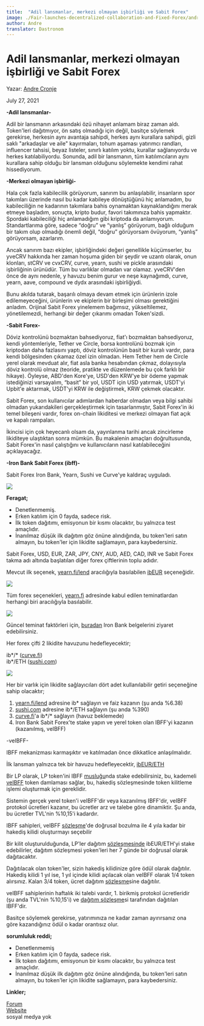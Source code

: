```yaml
---
title:  "Adil lansmanlar, merkezi olmayan işbirliği ve Sabit Forex"
image: ./Fair-launches-decentralized-collaboration-and-Fixed-Forex/andre-hero.jpg
author: Andre
translator: Dastronom
---
```


# Adil lansmanlar, merkezi olmayan işbirliği ve Sabit Forex

Yazar: [Andre Cronje](https://twitter.com/AndreCronjeTech)</br>

July 27, 2021

**\-Adil lansmanlar-**

Adil bir lansmanın arkasındaki özü nihayet anlamam biraz zaman aldı. Token'leri dağıtmıyor, ön satış olmadığı için değil, basitçe söylemek gerekirse, herkesin aynı avantaja sahipdi, herkes aynı kurallara sahipdi, gizli saklı "arkadaşlar ve aile" kayırmaları, tohum aşaması yatırımcı randları, influencer tahsisi, beyaz listeler, sınırlı katılım yoktu, kurallar sağlanıyordu ve herkes katılabiliyordu. Sonunda, adil bir lansmanın, tüm katılımcıların aynı kurallara sahip olduğu bir lansman olduğunu söylemekte kendimi rahat hissediyorum.

**\-Merkezi olmayan işbirliği-**

Hala çok fazla kabilecilik görüyorum, sanırım bu anlaşılabilir, insanların spor takımları üzerinde nasıl bu kadar kabileye dönüştüğünü hiç anlamadım, bu kabileciliğin ne kadarının takımlara bahis oynamaktan kaynaklandığını merak etmeye başladım, sonuçta, kripto budur, favori takımınıza bahis yapmaktır. Spordaki kabileciliği hiç anlamadığım gibi kriptoda da anlamıyorum. Standartlarıma göre, sadece “doğru” ve “yanlış” görüyorum, bağlı olduğum bir takım olup olmadığı önemli değil, “doğru” görüyorsam  övüyorum, “yanlış” görüyorsam, azarlarım.

Ancak sanırım bazı ekipler, işbirliğindeki değeri genellikle küçümserler, bu yveCRV hakkında her zaman hoşuma giden bir şeydir ve uzantı olarak, onun klonları, stCRV ve cvxCRV, curve, yearn, sushi ve pickle arasındaki işbirliğinin ürünüdür. Tüm bu varlıklar olmadan var olamaz. yveCRV'den önce de aynı nedenle, y havuzu benim gurur ve neşe kaynağımdı, curve, yearn, aave, compound ve dydx arasındaki işbirliğiydi.

Bunu akılda tutarak, başarılı olmaya devam etmek için ürünlerin izole edilemeyeceğini, ürünlerin ve ekiplerin bir birleşimi olması gerektiğini anladım. Orijinal Sabit Forex yinelemem bağımsız, yükseltilemez, yönetilemezdi, herhangi bir değer çıkarımı omadan Token'sizdi.

**\-Sabit Forex-**

Döviz kontrolünü bozmaktan bahsediyoruz, fiat'ı bozmaktan bahsediyoruz, kendi yöntemleriyle, Tether ve Circle, borsa kontrolünü bozmak için kriptodan daha fazlasını yaptı, döviz kontrolünün basit bir kuralı vardır, para kendi bölgesinden çıkamaz özel izin olmadan. Hem Tether hem de Circle yerel olarak mevduat alır, fiat asla banka hesabından çıkmaz, dolayısıyla döviz kontrolü olmaz (teoride, pratikte ve düzenlemede bu çok farklı bir hikaye). Öyleyse, ABD'den Kore'ye, USD'den KRW'ye bir ödeme yapmak istediğinizi varsayalım, “basit” bir yol, USDT için USD yatırmak, USDT'yi Upbit'e aktarmak, USDT'yi KRW ile değiştirmek, KRW çekmek olacaktır.

Sabit Forex, son kullanıcılar adımlardan haberdar olmadan veya bilgi sahibi olmadan yukarıdakileri gerçekleştirmek için tasarlanmıştır, Sabit Forex'in iki temel bileşeni vardır, forex on-chain likiditesi ve merkezi olmayan fiat açık ve kapalı rampaları.

İkincisi için çok heyecanlı olsam da, yayınlanma tarihi ancak zincirleme likiditeye ulaştıktan sonra mümkün. Bu makalenin amaçları doğrultusunda, Sabit Forex'in nasıl çalıştığını ve kullanıcıların nasıl katılabileceğini açıklayacağız.

**\-Iron Bank Sabit Forex (ibff)-**

Sabit Forex Iron Bank, Yearn, Sushi ve Curve'ye kaldıraç uyguladı.

![](image1.jpg?w=500&h=500)

**Feragat;**

- Denetlenmemiş.
- Erken katılım için 0 fayda, sadece risk.
- İlk token dağıtımı, emisyonun bir kısmı olacaktır, bu yalnızca test amaçlıdır.
- İnanılmaz düşük ilk dağıtım göz önüne alındığında, bu token'leri satın almayın, bu token'ler için likidite sağlamayın, para kaybedersiniz.

Sabit Forex, USD, EUR, ZAR, JPY, CNY, AUD, AED, CAD, INR ve Sabit Forex takma adı altında başlatılan diğer forex çiftlerinin toplu adıdır.

Mevcut ilk seçenek, [yearn.fi/lend](https://yearn.fi/lend) aracılığıyla basılabilen [ibEUR](https://www.coingecko.com/en/coins/iron-bank-euro) seçeneğidir.

![](image2.jpg?w=700&h=194)

Tüm forex seçenekleri, [yearn.fi](https://yearn.fi/lend) adresinde kabul edilen teminatlardan herhangi biri aracılığıyla basılabilir.

![](image3.jpg?w=645&h=874)

Güncel teminat faktörleri için, [buradan](https://docs.cream.finance/iron-bank/collateral-and-reserve-factor) Iron Bank belgelerini ziyaret edebilirsiniz.

Her forex çifti 2 likidite havuzunu hedefleyecektir;

ib\*/\* ([curve.fi](https://curve.fi/))  
ib\*/ETH ([sushi.com](https://sushi.com/))

![](image4.jpg?w=700&h=243)

Her bir varlık için likidite sağlayıcıları dört adet kullanılabilir getiri seçeneğine sahip olacaktır;

1.  [yearn.fi/lend](https://yearn.fi/lend) adresine ib\* sağlayın ve faiz kazanın (şu anda %6.38)
2.  [sushi.com](https://sushi.com/) adresine ib\*/ETH sağlayın (şu anda %390)
3.  [curve.fi](https://curve.fi/)'a ib\*/\* sağlayın (havuz beklemede)
4.  Iron Bank Sabit Forex'te stake yapın ve yerel token olan IBFF'yi kazanın (kazanılmış, veIBFF)

\-veIBFF-

IBFF mekanizması karmaşıktır ve katılmadan önce dikkatlice anlaşılmalıdır.

İlk lansman yalnızca tek bir havuzu hedefleyecektir, [ibEUR/ETH](https://analytics.sushi.com/tokens/0x96e61422b6a9ba0e068b6c5add4ffabc6a4aae27)

Bir LP olarak, LP token'ini IBFF [musluğu](https://etherscan.io/address/0x7d254d9adc588126edaee52a1029278180a802e8)nda stake edebilirsiniz, bu, kademeli [veIBFF](https://etherscan.io/address/0x4d0518c9136025903751209ddddf6c67067357b1) token damlaması sağlar, bu, hakediş sözleşmesinde token kilitleme işlemi oluşturmak için gereklidir.

Sistemin gerçek yerel token'i veIBFF'dir veya kazanılmış IBFF'dir, veIBFF protokol ücretleri kazanır, bu ücretler arz ve talebe göre dinamiktir. Şu anda, bu ücretler TVL'nin %10,15'i kadardır.

IBFF sahipleri, veIBFF [sözleşme](https://etherscan.io/address/0x4d0518c9136025903751209ddddf6c67067357b1)'de doğrusal bozulma ile 4 yıla kadar bir hakediş kilidi oluşturmayı seçebilir

Bir kilit oluşturulduğunda, LP'ler dağıtım [sözleşmesinde](https://etherscan.io/address/0x1da8a6fe33bd35b99505d67843eec9fa124f2d4b) ibEUR/ETH'yi stake edebilirler, dağıtım sözleşmesi yoken'leri her 7 günde bir doğrusal olarak dağıtacaktır.

Dağıtılacak olan token'ler, sizin  hakediş kilidinize göre ödül olarak dağıtılır. Hakediş kilidi 1 yıl ise, 1 yıl içinde kilidi açılacak olan veIBFF olarak 1/4 token alırsınız. Kalan 3/4 token, ücret dağıtım [sözleşme](https://etherscan.io/address/0x83893c4a42f8654c2dd4ff7b4a7cd0e33ae8c859)sine dağıtılır.

veIBFF sahiplerinin haftalık iki talebi vardır, 1. birikmiş protokol  ücretleridir (şu anda TVL'nin %10,15'i) ve [dağıtım sözleşme](https://etherscan.io/address/0x83893c4a42f8654c2dd4ff7b4a7cd0e33ae8c859)si tarafından dağıtılan IBFF'dir.

Basitçe söylemek gerekirse, yatırımınıza ne kadar zaman ayırırsanız ona göre kazandığınız ödül o kadar orantısız olur.

**sorumluluk reddi;**

- Denetlenmemiş
- Erken katılım için 0 fayda, sadece risk.
- İlk token dağıtımı, emisyonun bir kısmı olacaktır, bu yalnızca test amaçlıdır.
- İnanılmaz düşük ilk dağıtım göz önüne alındığında, bu token'leri satın almayın, bu token'ler için likidite sağlamayın, para kaybedersiniz.

**Linkler;**

[Forum](https://gov.yearn.finance/c/projects/fixed-forex/26)  
[Website](https://yearn.fi/lend)  
sosyal medya yok
